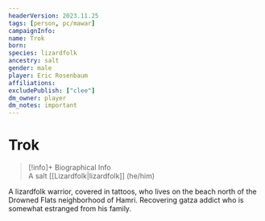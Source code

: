 ```yaml
---
headerVersion: 2023.11.25
tags: [person, pc/mawar]
campaignInfo:
name: Trok
born:
species: lizardfolk
ancestry: salt
gender: male
player: Eric Rosenbaum
affiliations:
excludePublish: ["clee"]
dm_owner: player
dm_notes: important
---
```

# Trok
>[!info]+ Biographical Info  
> A salt [[Lizardfolk|lizardfolk]] (he/him)

A lizardfolk warrior, covered in tattoos, who lives on the beach north of the Drowned Flats neighborhood of Hamri. Recovering gatza addict who is somewhat estranged from his family.